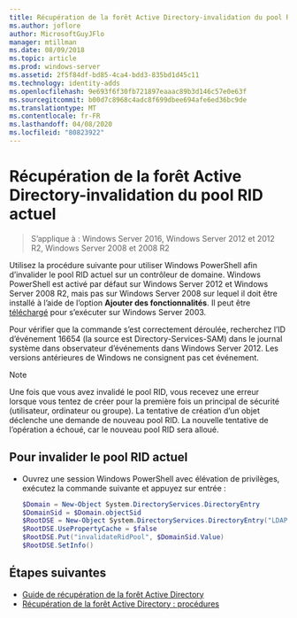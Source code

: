 ```yaml
---
title: Récupération de la forêt Active Directory-invalidation du pool RID
ms.author: joflore
author: MicrosoftGuyJFlo
manager: mtillman
ms.date: 08/09/2018
ms.topic: article
ms.prod: windows-server
ms.assetid: 2f5f84df-bd85-4ca4-bdd3-835bd1d45c11
ms.technology: identity-adds
ms.openlocfilehash: 9e693f6f30fb721897eaaac89b3d146c57e0e63f
ms.sourcegitcommit: b00d7c8968c4adc8f699dbee694afe6ed36bc9de
ms.translationtype: MT
ms.contentlocale: fr-FR
ms.lasthandoff: 04/08/2020
ms.locfileid: "80823922"
---
```

# <a name="ad-forest-recovery---invalidating-the-current-rid-pool"></a>Récupération de la forêt Active Directory-invalidation du pool RID actuel  

>S’applique à : Windows Server 2016, Windows Server 2012 et 2012 R2, Windows Server 2008 et 2008 R2

Utilisez la procédure suivante pour utiliser Windows PowerShell afin d’invalider le pool RID actuel sur un contrôleur de domaine. Windows PowerShell est activé par défaut sur Windows Server 2012 et Windows Server 2008 R2, mais pas sur Windows Server 2008 sur lequel il doit être installé à l’aide de l’option **Ajouter des fonctionnalités**. Il peut être [téléchargé](https://www.microsoft.com/download/details.aspx?id=20020) pour s’exécuter sur Windows Server 2003.  

Pour vérifier que la commande s’est correctement déroulée, recherchez l’ID d’événement 16654 (la source est Directory-Services-SAM) dans le journal système dans observateur d’événements dans Windows Server 2012. Les versions antérieures de Windows ne consignent pas cet événement.  
  
> [!NOTE]
> Une fois que vous avez invalidé le pool RID, vous recevez une erreur lorsque vous tentez de créer pour la première fois un principal de sécurité (utilisateur, ordinateur ou groupe). La tentative de création d’un objet déclenche une demande de nouveau pool RID. La nouvelle tentative de l’opération a échoué, car le nouveau pool RID sera alloué.  
  
## <a name="to-invalidate-the-current-rid-pool"></a>Pour invalider le pool RID actuel  
  
- Ouvrez une session Windows PowerShell avec élévation de privilèges, exécutez la commande suivante et appuyez sur entrée :  

   ```powershell
   $Domain = New-Object System.DirectoryServices.DirectoryEntry  
   $DomainSid = $Domain.objectSid  
   $RootDSE = New-Object System.DirectoryServices.DirectoryEntry("LDAP://RootDSE")  
   $RootDSE.UsePropertyCache = $false  
   $RootDSE.Put("invalidateRidPool", $DomainSid.Value)  
   $RootDSE.SetInfo()  
   ```  

## <a name="next-steps"></a>Étapes suivantes

- [Guide de récupération de la forêt Active Directory](AD-Forest-Recovery-Guide.md)
- [Récupération de la forêt Active Directory : procédures](AD-Forest-Recovery-Procedures.md)
